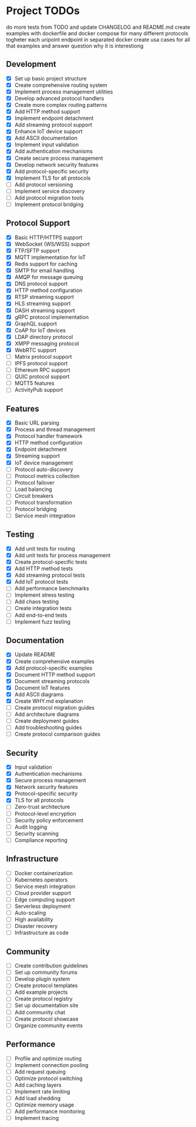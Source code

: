 # Project TODOs
do more tests from TODO and update CHANGELOG and README.md
create examples with dockerfile and docker compose for many different protocols togheter
each uripoint endpoint in separated docker
create usa cases for all that examples and answer question why it is interestiong

## Development
- [x] Set up basic project structure
- [x] Create comprehensive routing system
- [x] Implement process management utilities
- [x] Develop advanced protocol handlers
- [x] Create more complex routing patterns
- [x] Add HTTP method support
- [x] Implement endpoint detachment
- [x] Add streaming protocol support
- [x] Enhance IoT device support
- [x] Add ASCII documentation
- [x] Implement input validation
- [x] Add authentication mechanisms
- [x] Create secure process management
- [x] Develop network security features
- [x] Add protocol-specific security
- [x] Implement TLS for all protocols
- [ ] Add protocol versioning
- [ ] Implement service discovery
- [ ] Add protocol migration tools
- [ ] Implement protocol bridging

## Protocol Support
- [x] Basic HTTP/HTTPS support
- [x] WebSocket (WS/WSS) support
- [x] FTP/SFTP support
- [x] MQTT implementation for IoT
- [x] Redis support for caching
- [x] SMTP for email handling
- [x] AMQP for message queuing
- [x] DNS protocol support
- [x] HTTP method configuration
- [x] RTSP streaming support
- [x] HLS streaming support
- [x] DASH streaming support
- [x] gRPC protocol implementation
- [x] GraphQL support
- [x] CoAP for IoT devices
- [x] LDAP directory protocol
- [x] XMPP messaging protocol
- [x] WebRTC support
- [ ] Matrix protocol support
- [ ] IPFS protocol support
- [ ] Ethereum RPC support
- [ ] QUIC protocol support
- [ ] MQTT5 features
- [ ] ActivityPub support

## Features
- [x] Basic URL parsing
- [x] Process and thread management
- [x] Protocol handler framework
- [x] HTTP method configuration
- [x] Endpoint detachment
- [x] Streaming support
- [x] IoT device management
- [ ] Protocol auto-discovery
- [ ] Protocol metrics collection
- [ ] Protocol failover
- [ ] Load balancing
- [ ] Circuit breakers
- [ ] Protocol transformation
- [ ] Protocol bridging
- [ ] Service mesh integration

## Testing
- [x] Add unit tests for routing
- [x] Add unit tests for process management
- [x] Create protocol-specific tests
- [x] Add HTTP method tests
- [x] Add streaming protocol tests
- [x] Add IoT protocol tests
- [ ] Add performance benchmarks
- [ ] Implement stress testing
- [ ] Add chaos testing
- [ ] Create integration tests
- [ ] Add end-to-end tests
- [ ] Implement fuzz testing

## Documentation
- [x] Update README
- [x] Create comprehensive examples
- [x] Add protocol-specific examples
- [x] Document HTTP method support
- [x] Document streaming protocols
- [x] Document IoT features
- [x] Add ASCII diagrams
- [x] Create WHY.md explanation
- [ ] Create protocol migration guides
- [ ] Add architecture diagrams
- [ ] Create deployment guides
- [ ] Add troubleshooting guides
- [ ] Create protocol comparison guides

## Security
- [x] Input validation
- [x] Authentication mechanisms
- [x] Secure process management
- [x] Network security features
- [x] Protocol-specific security
- [x] TLS for all protocols
- [ ] Zero-trust architecture
- [ ] Protocol-level encryption
- [ ] Security policy enforcement
- [ ] Audit logging
- [ ] Security scanning
- [ ] Compliance reporting

## Infrastructure
- [ ] Docker containerization
- [ ] Kubernetes operators
- [ ] Service mesh integration
- [ ] Cloud provider support
- [ ] Edge computing support
- [ ] Serverless deployment
- [ ] Auto-scaling
- [ ] High availability
- [ ] Disaster recovery
- [ ] Infrastructure as code

## Community
- [ ] Create contribution guidelines
- [ ] Set up community forums
- [ ] Develop plugin system
- [ ] Create protocol templates
- [ ] Add example projects
- [ ] Create protocol registry
- [ ] Set up documentation site
- [ ] Add community chat
- [ ] Create protocol showcase
- [ ] Organize community events

## Performance
- [ ] Profile and optimize routing
- [ ] Implement connection pooling
- [ ] Add request queuing
- [ ] Optimize protocol switching
- [ ] Add caching layers
- [ ] Implement rate limiting
- [ ] Add load shedding
- [ ] Optimize memory usage
- [ ] Add performance monitoring
- [ ] Implement tracing
